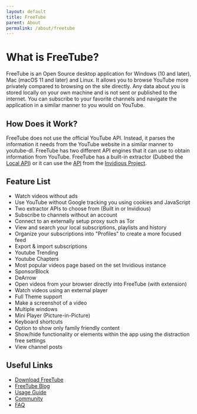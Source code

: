 ```yaml
---
layout: default
title: FreeTube
parent: About
permalink: /about/freetube
---
```


# What is FreeTube?

FreeTube is an Open Source desktop application for Windows (10 and later), Mac (macOS 11 and later) and Linux. It allows you to browse YouTube more privately compared to browsing on the site directly. Any data about you is stored locally on your own machine and is not sent or published to the internet. You can subscribe to your favorite channels and navigate the application in a similar manner to you would on YouTube.

## How Does it Work?

FreeTube does not use the official YouTube API. Instead, it parses the information it needs from the YouTube website in a similar manner to youtube-dl. FreeTube has two different API engines that it can use to obtain information from YouTube. FreeTube has a built-in extractor (Dubbed the [Local API](/usage/local-api/)) or it can use the [API](/usage/invidious-api) from the [Invidious Project](/about/invidious).

## Feature List

- Watch videos without ads
- Use YouTube without Google tracking you using cookies and JavaScript
- Two extractor APIs to choose from (Built in or Invidious)
- Subscribe to channels without an account
- Connect to an externally setup proxy such as Tor
- View and search your local subscriptions, playlists and history
- Organize your subscriptions into "Profiles" to create a more focused feed
- Export & import subscriptions
- Youtube Trending
- Youtube Chapters
- Most popular videos page based on the set Invidious instance
- SponsorBlock
- DeArrow
- Open videos from your browser directly into FreeTube (with extension)
- Watch videos using an external player
- Full Theme support
- Make a screenshot of a video
- Multiple windows
- Mini Player (Picture-in-Picture)
- Keyboard shortcuts
- Option to show only family friendly content
- Show/hide functionality or elements within the app using the distraction free settings
- View channel posts

## Useful Links

- [Download FreeTube](https://freetubeapp.io/#download)
- [FreeTube Blog](https://blog.freetubeapp.io/)
- [Usage Guide](/usage)
- [Community](/community)
- [FAQ](/faq)
